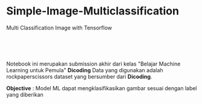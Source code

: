 # Simple-Image-Multiclassification
Multi Classification Image with Tensorflow

<br>
<br>
<br>

Notebook ini merupakan submission akhir dari kelas "Belajar Machine Learning untuk Pemula" **Dicoding** Data yang digunakan adalah rockpaperscissors dataset yang bersumber dari **Dicoding**.

**Objective** : Model ML dapat mengklasifikasikan gambar sesuai dengan label yang diberikan
